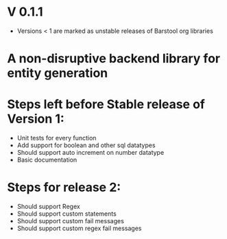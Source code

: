 # V 0.1.1

* Versions < 1 are marked as unstable releases of Barstool org libraries 

# A non-disruptive backend library for entity generation


# Steps left before Stable release of Version 1:
* Unit tests for every function
* Add support for boolean and other sql datatypes
* Should support auto increment on number datatype
* Basic documentation

# Steps for release 2:
* Should support Regex
* Should support custom statements
* Should support custom fail messages
* Should support custom regex fail messages
